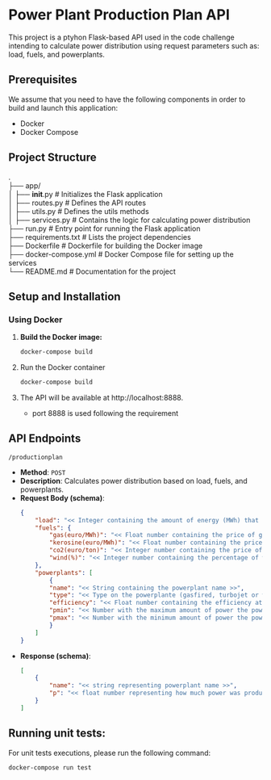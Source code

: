 # Power Plant Production Plan API

This project is a ptyhon Flask-based API used in the code challenge intending to calculate power distribution using request parameters such as: load, fuels, and powerplants.

## Prerequisites

We assume that you need to have the following components in order to build and launch this application:

* Docker
* Docker Compose

## Project Structure
.  
├── app/  
│   ├── __init__.py        # Initializes the Flask application  
│   ├── routes.py          # Defines the API routes  
│   ├── utils.py           # Defines the utils methods  
│   ├── services.py        # Contains the logic for calculating power distribution  
├── run.py                 # Entry point for running the Flask application  
├── requirements.txt       # Lists the project dependencies  
├── Dockerfile             # Dockerfile for building the Docker image  
├── docker-compose.yml     # Docker Compose file for setting up the services  
└── README.md              # Documentation for the project  

## Setup and Installation
### Using Docker

1. **Build the Docker image:**

    ```bash
    docker-compose build
    ```

1. Run the Docker container

    ```bash
    docker-compose build
    ```

1. The API will be available at http://localhost:8888.
    * port 8888 is used following the requirement

## API Endpoints

```/productionplan```

* **Method**: ```POST```
* **Description**: Calculates power distribution based on load, fuels, and powerplants.
* **Request Body (schema)**:
    ```json
    {
        "load": "<< Integer containing the amount of energy (MWh) that need to be generated during one hour >>",
        "fuels": {
            "gas(euro/MWh)": "<< Float number containing the price of gas per MWh >>",
            "kerosine(euro/MWh)": "<< Float number containing the price of kerosine per MWh >>",
            "co2(euro/ton)": "<< Integer number containing the price of emission allowances >>",
            "wind(%)": "<< Integer number containing the percentage of wind >>"
        },
        "powerplants": [
            {
            "name": "<< String containing the powerplant name >>",
            "type": "<< Type on the powerplante (gasfired, turbojet or windturbine) >>",
            "efficiency": "<< Float number containing the efficiency at which they convert a MWh of fuel into a MWh of electrical energy >>",
            "pmin": "<< Number with the maximum amount of power the powerplant can generate >>",
            "pmax": "<< Number with the minimum amount of power the powerplant generates when switched on >>"
            }
        ]
    }
    ```
* **Response (schema)**:
    ```json
    [
        {
            "name": "<< string representing powerplant name >>",
            "p": "<< float number representing how much power was produced >>"
        }
    ]
    ```

## Running unit tests:
For unit tests executions, please run the following command:

```bash
docker-compose run test
```